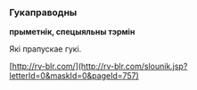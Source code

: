 ### Гукаправодны
**прыметнік, спецыяльны тэрмін**

Які прапускае гукі.

<a rel="author">[http://rv-blr.com/](http://rv-blr.com/slounik.jsp?letterId=0&maskId=0&pageId=757)</a>
